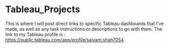 # Tableau_Projects
This is where I will post direct links to specific Tableau dashboards that I've made, as well as any task instructions or descriptions to go with them.  The link to my Tableau profile is : https://public.tableau.com/app/profile/saiyam.shah7054
